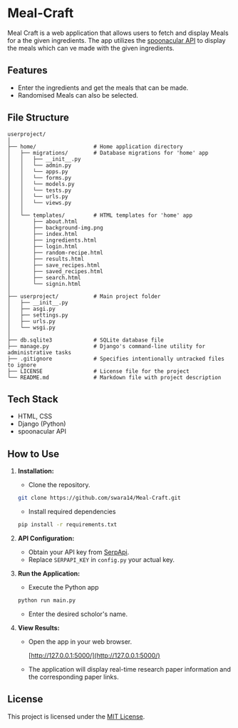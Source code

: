 # Meal-Craft


Meal Craft is a web application that allows users to fetch and display Meals for a the given ingredients. The app utilizes the <a href="https://spoonacular.com/food-api">spoonacular API</a> to display the meals which can ve made with the given ingredients.

<!-- Check it out at <a href="https://vikranth3140.pythonanywhere.com/">vikranth3140.pythonanywhere.com</a> -->


## Features

- Enter the ingredients and get the meals that can be made.
- Randomised Meals can also be selected.


## File Structure
   <!-- Fix this -->
    userproject/
    │
    ├── home/                  # Home application directory
    │   ├── migrations/        # Database migrations for 'home' app
    │   │   ├── __init__.py
    │   │   └── admin.py
    │   │   └── apps.py
    │   │   └── forms.py
    │   │   └── models.py
    │   │   └── tests.py
    │   │   └── urls.py
    │   │   └── views.py
    │   │
    │   └── templates/         # HTML templates for 'home' app
    │       ├── about.html
    │       ├── background-img.png
    │       ├── index.html
    │       ├── ingredients.html
    │       ├── login.html
    │       ├── random-recipe.html
    │       ├── results.html
    │       ├── save_recipes.html
    │       ├── saved_recipes.html
    │       ├── search.html
    │       └── signin.html
    │
    ├── userproject/           # Main project folder
    │   ├── __init__.py
    │   ├── asgi.py
    │   ├── settings.py
    │   ├── urls.py
    │   └── wsgi.py
    │
    ├── db.sqlite3             # SQLite database file
    ├── manage.py              # Django's command-line utility for administrative tasks
    ├── .gitignore             # Specifies intentionally untracked files to ignore
    ├── LICENSE                # License file for the project
    └── README.md              # Markdown file with project description


## Tech Stack

- HTML, CSS
- Django (Python)
- spoonacular API


## How to Use

1. **Installation:**
   - Clone the repository.

    ```bash
    git clone https://github.com/swara14/Meal-Craft.git
    ```

   - Install required dependencies

    ```bash
    pip install -r requirements.txt
    ```

2. **API Configuration:**
   - Obtain your API key from [SerpApi](https://spoonacular.com/).

   <!-- Fix this -->
   - Replace `SERPAPI_KEY` in `config.py` your actual key.

3. **Run the Application:**

   <!-- Fix this -->
   - Execute the Python app

    ```bash
    python run main.py
    ```

   - Enter the desired scholor's name.

4. **View Results:**
   - Open the app in your web browser.

        [http://127.0.0.1:5000/](http://127.0.0.1:5000/)

   - The application will display real-time research paper information and the corresponding paper links.

## License

This project is licensed under the [MIT License](LICENSE).
